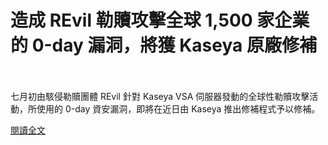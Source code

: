 # 造成 REvil 勒贖攻擊全球 1,500 家企業的 0-day 漏洞，將獲 Kaseya 原廠修補

<!--more-->
<!--461-->
<br><br/>
七月初由駭侵勒贖團體 REvil 針對 Kaseya VSA 伺服器發動的全球性勒贖攻擊活動，所使用的 0-day 資安漏洞，即將在近日由 Kaseya 推出修補程式予以修補。


[閱讀全文](https://www.twcert.org.tw/tw/cp-104-4894-61153-1.html)


